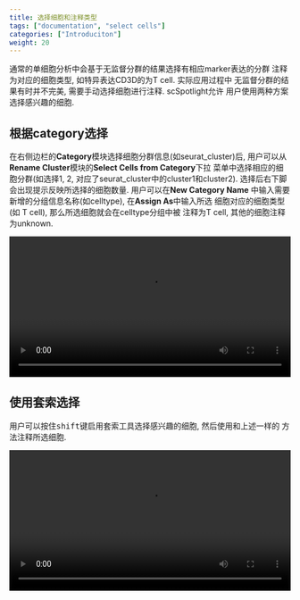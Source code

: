 ```yaml
---
title: 选择细胞和注释类型
tags: ["documentation", "select cells"]
categories: ["Introduciton"]
weight: 20
---
```


通常的单细胞分析中会基于无监督分群的结果选择有相应marker表达的分群
注释为对应的细胞类型, 如特异表达CD3D的为T cell. 实际应用过程中
无监督分群的结果有时并不完美, 需要手动选择细胞进行注释. scSpotlight允许
用户使用两种方案选择感兴趣的细胞.

## 根据category选择

在右侧边栏的**Category**模块选择细胞分群信息(如seurat_cluster)后, 
用户可以从**Rename Cluster**模块的**Select Cells from Category**下拉
菜单中选择相应的细胞分群(如选择1, 2, 对应了seurat_cluster中的cluster1和cluster2).
选择后右下脚会出现提示反映所选择的细胞数量. 用户可以在**New Category Name**
中输入需要新增的分组信息名称(如celltype), 在**Assign As**中输入所选
细胞对应的细胞类型(如 T cell), 那么所选细胞就会在celltype分组中被
注释为T cell, 其他的细胞注释为unknown.

<video controls width="100%">
  <source src="select_cell_from_category.webm" type="video/webm" />
</video>

## 使用套索选择

用户可以按住<kbd>shift</kbd>键启用套索工具选择感兴趣的细胞, 然后使用和上述一样的
方法注释所选细胞.

<video controls width="100%">
  <source src="select_cell_lasso.webm" type="video/webm" />
</video>

